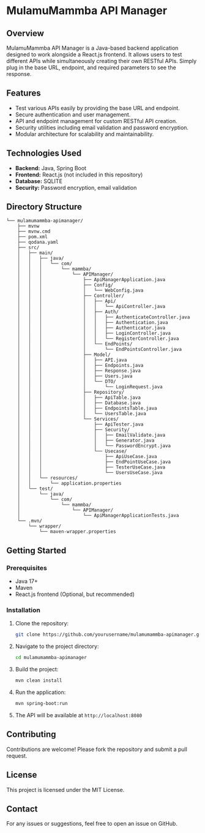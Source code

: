 # MulamuMammba API Manager

## Overview
MulamuMammba API Manager is a Java-based backend application designed to work alongside a React.js frontend. It allows users to test different APIs while simultaneously creating their own RESTful APIs. Simply plug in the base URL, endpoint, and required parameters to see the response.

## Features
- Test various APIs easily by providing the base URL and endpoint.
- Secure authentication and user management.
- API and endpoint management for custom RESTful API creation.
- Security utilities including email validation and password encryption.
- Modular architecture for scalability and maintainability.

## Technologies Used
- **Backend:** Java, Spring Boot
- **Frontend:** React.js (not included in this repository)
- **Database:** SQLITE
- **Security:** Password encryption, email validation

## Directory Structure
```
└── mulamumammba-apimanager/
    ├── mvnw
    ├── mvnw.cmd
    ├── pom.xml
    ├── qodana.yaml
    ├── src/
    │   ├── main/
    │   │   ├── java/
    │   │   │   └── com/
    │   │   │       └── mammba/
    │   │   │           └── APIManager/
    │   │   │               ├── ApiManagerApplication.java
    │   │   │               ├── Config/
    │   │   │               │   └── WebConfig.java
    │   │   │               ├── Controller/
    │   │   │               │   ├── Api/
    │   │   │               │   │   └── ApiController.java
    │   │   │               │   ├── Auth/
    │   │   │               │   │   ├── AuthenticateController.java
    │   │   │               │   │   ├── Authentication.java
    │   │   │               │   │   ├── Authenticator.java
    │   │   │               │   │   ├── LoginController.java
    │   │   │               │   │   └── RegisterController.java
    │   │   │               │   └── EndPoints/
    │   │   │               │       └── EndPointsController.java
    │   │   │               ├── Model/
    │   │   │               │   ├── API.java
    │   │   │               │   ├── Endpoints.java
    │   │   │               │   ├── Response.java
    │   │   │               │   ├── Users.java
    │   │   │               │   └── DTO/
    │   │   │               │       └── LoginRequest.java
    │   │   │               ├── Repository/
    │   │   │               │   ├── ApiTable.java
    │   │   │               │   ├── Database.java
    │   │   │               │   ├── EndpointsTable.java
    │   │   │               │   └── UsersTable.java
    │   │   │               └── Services/
    │   │   │                   ├── ApiTester.java
    │   │   │                   ├── Security/
    │   │   │                   │   ├── EmailValidate.java
    │   │   │                   │   ├── Generator.java
    │   │   │                   │   └── PasswordEncrypt.java
    │   │   │                   └── Usecase/
    │   │   │                       ├── ApiUseCase.java
    │   │   │                       ├── EndPointUseCase.java
    │   │   │                       ├── TesterUseCase.java
    │   │   │                       └── UsersUseCase.java
    │   │   └── resources/
    │   │       └── application.properties
    │   └── test/
    │       └── java/
    │           └── com/
    │               └── mammba/
    │                   └── APIManager/
    │                       └── ApiManagerApplicationTests.java
    └── .mvn/
        └── wrapper/
            └── maven-wrapper.properties
```

## Getting Started
### Prerequisites
- Java 17+
- Maven
- React.js frontend (Optional, but recommended)

### Installation
1. Clone the repository:
   ```sh
   git clone https://github.com/yourusername/mulamumammba-apimanager.git
   ```
2. Navigate to the project directory:
   ```sh
   cd mulamumammba-apimanager
   ```
3. Build the project:
   ```sh
   mvn clean install
   ```
4. Run the application:
   ```sh
   mvn spring-boot:run
   ```
5. The API will be available at `http://localhost:8080`

## Contributing
Contributions are welcome! Please fork the repository and submit a pull request.

## License
This project is licensed under the MIT License.

## Contact
For any issues or suggestions, feel free to open an issue on GitHub.

